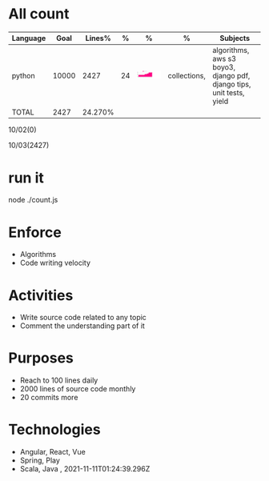 # All count
|Language|Goal|Lines%|%|%|%|Subjects|
|----------|-------|-------|--------|--------|--------|--------|
|python|10000|2427|24|![python](https://raw.githubusercontent.com/kapit4n/l-10000-dev/master/python.png)|collections, |algorithms, aws s3 boyo3, django pdf, django tips, unit tests, yield|
|TOTAL|2427|24.270%|
10/02(0)

10/03(2427)


  # run it
  node ./count.js
      
# Enforce
  * Algorithms
  * Code writing velocity
  
  # Activities
  * Write source code related to any topic
  * Comment the understanding part of it
      
  # Purposes
  * Reach to 100 lines daily
  * 2000 lines of source code monthly
  * 20 commits more
  
  # Technologies
  * Angular, React, Vue
  * Spring, Play
  * Scala, Java
  , 2021-11-11T01:24:39.296Z
